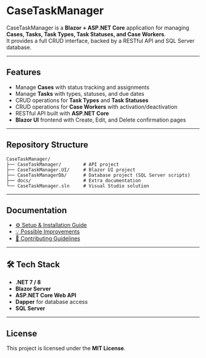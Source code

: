 ﻿# CaseTaskManager

CaseTaskManager is a **Blazor + ASP.NET Core** application for managing **Cases, Tasks, Task Types, Task Statuses, and Case Workers**.  
It provides a full CRUD interface, backed by a RESTful API and SQL Server database.

---

## Features

- Manage **Cases** with status tracking and assignments  
- Manage **Tasks** with types, statuses, and due dates  
- CRUD operations for **Task Types** and **Task Statuses**  
- CRUD operations for **Case Workers** with activation/deactivation  
- RESTful API built with **ASP.NET Core**  
- **Blazor UI** frontend with Create, Edit, and Delete confirmation pages  

---

## Repository Structure

```
CaseTaskManager/
├── CaseTaskManager/        # API project
├── CaseTaskManager.UI/     # Blazor UI project
├── CaseTaskManagerDb/      # Database project (SQL Server scripts)
├── docs/                   # Extra documentation
└── CaseTaskManager.sln     # Visual Studio solution
```

---

## Documentation

- [⚙️ Setup & Installation Guide](docs/setup.md)  
- [💡 Possible Improvements](docs/improvements.md)  
- [🤝 Contributing Guidelines](docs/contributing.md)

---
 
## 🛠️ Tech Stack

- **.NET 7 / 8**  
- **Blazor Server**  
- **ASP.NET Core Web API**  
- **Dapper** for database access  
- **SQL Server**  

---

## License

This project is licensed under the **MIT License**.
